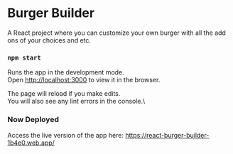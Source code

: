 # Burger Builder

A React project where you can customize your own burger with all the add ons of your choices and etc.

### `npm start`

Runs the app in the development mode.\
Open [http://localhost:3000](http://localhost:3000) to view it in the browser.

The page will reload if you make edits.\
You will also see any lint errors in the console.\

### Now Deployed

Access the live version of the app here: https://react-burger-builder-1b4e0.web.app/
